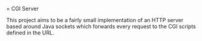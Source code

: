 = CGI Server

This project aims to be a fairly small implementation of an HTTP server based around Java sockets which forwards every request to the CGI scripts defined in the URL.
